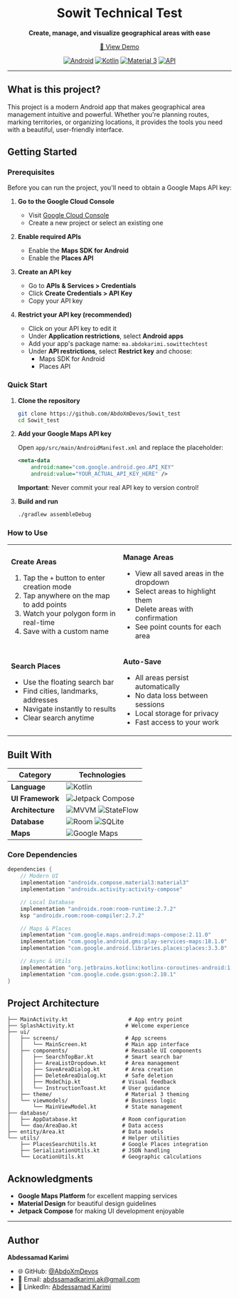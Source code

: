 <div align="center">

  # Sowit Technical Test

  **Create, manage, and visualize geographical areas with ease**

  [📱 View Demo](https://streamable.com/z520tb)

  [![Android](https://img.shields.io/badge/Platform-Android-green.svg)](https://android.com)
  [![Kotlin](https://img.shields.io/badge/Language-Kotlin-blue.svg)](https://kotlinlang.org)
  [![Material 3](https://img.shields.io/badge/Design-Material%203-purple.svg)](https://m3.material.io)
  [![API](https://img.shields.io/badge/API-24%2B-brightgreen.svg)](https://android-arsenal.com/api?level=24)
</div>

---

## What is this project?

This project is a modern Android app that makes geographical area management intuitive and powerful. Whether you're planning routes, marking territories, or organizing locations, it provides the tools you need with a beautiful, user-friendly interface.

## Getting Started

### Prerequisites

Before you can run the project, you'll need to obtain a Google Maps API key:

1. **Go to the Google Cloud Console**
   - Visit [Google Cloud Console](https://console.cloud.google.com/)
   - Create a new project or select an existing one

2. **Enable required APIs**
   - Enable the **Maps SDK for Android**
   - Enable the **Places API**

3. **Create an API key**
   - Go to **APIs & Services > Credentials**
   - Click **Create Credentials > API Key**
   - Copy your API key

4. **Restrict your API key (recommended)**
   - Click on your API key to edit it
   - Under **Application restrictions**, select **Android apps**
   - Add your app's package name: `ma.abdokarimi.sowittechtest`
   - Under **API restrictions**, select **Restrict key** and choose:
     - Maps SDK for Android
     - Places API

### Quick Start

1. **Clone the repository**
   ```bash
   git clone https://github.com/AbdoXmDevos/Sowit_test
   cd Sowit_test
   ```

2. **Add your Google Maps API key**

   Open `app/src/main/AndroidManifest.xml` and replace the placeholder:

   ```xml
   <meta-data
       android:name="com.google.android.geo.API_KEY"
       android:value="YOUR_ACTUAL_API_KEY_HERE" />
   ```

   **Important**: Never commit your real API key to version control!

3. **Build and run**
   ```bash
   ./gradlew assembleDebug
   ```

### How to Use

<table>
<tr>
<td width="50%">

**Create Areas**
1. Tap the `+` button to enter creation mode
2. Tap anywhere on the map to add points
3. Watch your polygon form in real-time
4. Save with a custom name

</td>
<td width="50%">

**Manage Areas**
- View all saved areas in the dropdown
- Select areas to highlight them
- Delete areas with confirmation
- See point counts for each area

</td>
</tr>
<tr>
<td width="50%">

**Search Places**
- Use the floating search bar
- Find cities, landmarks, addresses
- Navigate instantly to results
- Clear search anytime

</td>
<td width="50%">

**Auto-Save**
- All areas persist automatically
- No data loss between sessions
- Local storage for privacy
- Fast access to your work

</td>
</tr>
</table>

## Built With

<div align="center">

| Category | Technologies |
|----------|-------------|
| **Language** | ![Kotlin](https://img.shields.io/badge/Kotlin-7F52FF?style=for-the-badge&logo=kotlin&logoColor=white) |
| **UI Framework** | ![Jetpack Compose](https://img.shields.io/badge/Jetpack%20Compose-4285F4?style=for-the-badge&logo=jetpackcompose&logoColor=white) |
| **Architecture** | ![MVVM](https://img.shields.io/badge/MVVM-FF6B6B?style=for-the-badge) ![StateFlow](https://img.shields.io/badge/StateFlow-4ECDC4?style=for-the-badge) |
| **Database** | ![Room](https://img.shields.io/badge/Room-45B7D1?style=for-the-badge) ![SQLite](https://img.shields.io/badge/SQLite-003B57?style=for-the-badge&logo=sqlite&logoColor=white) |
| **Maps** | ![Google Maps](https://img.shields.io/badge/Google%20Maps-4285F4?style=for-the-badge&logo=googlemaps&logoColor=white) |

</div>

### Core Dependencies

```kotlin
dependencies {
    // Modern UI
    implementation "androidx.compose.material3:material3"
    implementation "androidx.activity:activity-compose"

    // Local Database
    implementation "androidx.room:room-runtime:2.7.2"
    ksp "androidx.room:room-compiler:2.7.2"

    // Maps & Places
    implementation "com.google.maps.android:maps-compose:2.11.0"
    implementation "com.google.android.gms:play-services-maps:18.1.0"
    implementation "com.google.android.libraries.places:places:3.3.0"

    // Async & Utils
    implementation "org.jetbrains.kotlinx:kotlinx-coroutines-android:1.7.3"
    implementation "com.google.code.gson:gson:2.10.1"
}
```

## Project Architecture

```
├── MainActivity.kt                   # App entry point
├── SplashActivity.kt                # Welcome experience
├── ui/
│   ├── screens/                     # App screens
│   │   └── MainScreen.kt            # Main app interface
│   ├── components/                  # Reusable UI components
│   │   ├── SearchTopBar.kt          # Smart search bar
│   │   ├── AreaListDropdown.kt      # Area management
│   │   ├── SaveAreaDialog.kt        # Area creation
│   │   ├── DeleteAreaDialog.kt      # Safe deletion
│   │   ├── ModeChip.kt             # Visual feedback
│   │   └── InstructionToast.kt     # User guidance
│   ├── theme/                       # Material 3 theming
│   └── viewmodels/                  # Business logic
│       └── MainViewModel.kt         # State management
├── database/
│   ├── AppDatabase.kt              # Room configuration
│   └── dao/AreaDao.kt              # Data access
├── entity/Area.kt                  # Data models
└── utils/                          # Helper utilities
    ├── PlacesSearchUtils.kt        # Google Places integration
    ├── SerializationUtils.kt       # JSON handling
    └── LocationUtils.kt            # Geographic calculations
```

## Acknowledgments

- **Google Maps Platform** for excellent mapping services
- **Material Design** for beautiful design guidelines
- **Jetpack Compose** for making UI development enjoyable

---

## Author

**Abdessamad Karimi**

- 🌐 GitHub: [@AbdoXmDevos](https://github.com/AbdoXmDevos)
- 📧 Email: abdssamadkarimi.ak@gmail.com
- 💼 LinkedIn: [Abdessamad Karimi](https://www.linkedin.com/in/abdessamad-karimi/)


